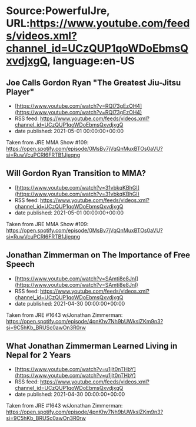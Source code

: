 # Source:PowerfulJre, URL:https://www.youtube.com/feeds/videos.xml?channel_id=UCzQUP1qoWDoEbmsQxvdjxgQ, language:en-US

## Joe Calls Gordon Ryan "The Greatest Jiu-Jitsu Player"
 - [https://www.youtube.com/watch?v=RQI73gEzOH4](https://www.youtube.com/watch?v=RQI73gEzOH4)
 - RSS feed: https://www.youtube.com/feeds/videos.xml?channel_id=UCzQUP1qoWDoEbmsQxvdjxgQ
 - date published: 2021-05-01 00:00:00+00:00

Taken from JRE MMA Show #109:
https://open.spotify.com/episode/0MsBv7jVqQnMuxBTOs0aVU?si=RuwVcuPCRI6FRTB1Jjeqng

## Will Gordon Ryan Transition to MMA?
 - [https://www.youtube.com/watch?v=31vbkqKBhGI](https://www.youtube.com/watch?v=31vbkqKBhGI)
 - RSS feed: https://www.youtube.com/feeds/videos.xml?channel_id=UCzQUP1qoWDoEbmsQxvdjxgQ
 - date published: 2021-05-01 00:00:00+00:00

Taken from JRE MMA Show #109:
https://open.spotify.com/episode/0MsBv7jVqQnMuxBTOs0aVU?si=RuwVcuPCRI6FRTB1Jjeqng

## Jonathan Zimmerman on The Importance of Free Speech
 - [https://www.youtube.com/watch?v=SAmti8e8JnI](https://www.youtube.com/watch?v=SAmti8e8JnI)
 - RSS feed: https://www.youtube.com/feeds/videos.xml?channel_id=UCzQUP1qoWDoEbmsQxvdjxgQ
 - date published: 2021-04-30 00:00:00+00:00

Taken from JRE #1643 w/Jonathan Zimmerman:
https://open.spotify.com/episode/4pnKhv7Nh9bUWkslZKm9n3?si=9C5hKb_BRUSc0awOn3R0rw

## What Jonathan Zimmerman Learned Living in Nepal for 2 Years
 - [https://www.youtube.com/watch?v=u1jlt0nTHbY](https://www.youtube.com/watch?v=u1jlt0nTHbY)
 - RSS feed: https://www.youtube.com/feeds/videos.xml?channel_id=UCzQUP1qoWDoEbmsQxvdjxgQ
 - date published: 2021-04-30 00:00:00+00:00

Taken from JRE #1643 w/Jonathan Zimmerman:
https://open.spotify.com/episode/4pnKhv7Nh9bUWkslZKm9n3?si=9C5hKb_BRUSc0awOn3R0rw


